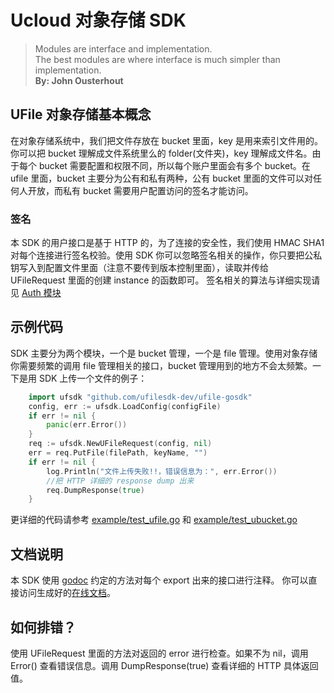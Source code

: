 # Ucloud 对象存储 SDK

> Modules are interface and implementation.    
> The best modules are where interface is much simpler than implementation.  
> **By: John Ousterhout**

## UFile 对象存储基本概念
在对象存储系统中，我们把文件存放在 bucket 里面，key 是用来索引文件用的。你可以把 bucket 理解成文件系统里么的 folder(文件夹)，key 理解成文件名。由于每个 bucket 需要配置和权限不同，所以每个账户里面会有多个 bucket。在 ufile 里面，bucket 主要分为公有和私有两种，公有 bucket 里面的文件可以对任何人开放，而私有 bucket 需要用户配置访问的签名才能访问。

### 签名
本 SDK 的用户接口是基于 HTTP 的，为了连接的安全性，我们使用 HMAC SHA1 对每个连接进行签名校验。使用 SDK 你可以忽略签名相关的操作，你只要把公私钥写入到配置文件里面（注意不要传到版本控制里面），读取并传给 UFileRequest 里面的创建 instance 的函数即可。
签名相关的算法与详细实现请见 [Auth 模块](auth.go)

## 示例代码
SDK 主要分为两个模块，一个是 bucket 管理，一个是 file 管理。使用对象存储你需要频繁的调用 file 管理相关的接口，bucket 管理用到的地方不会太频繁。一下是用 SDK 上传一个文件的例子：
```go
    import ufsdk "github.com/ufilesdk-dev/ufile-gosdk"
	config, err := ufsdk.LoadConfig(configFile)
	if err != nil {
		panic(err.Error())
	}
    req := ufsdk.NewUFileRequest(config, nil)
    err = req.PutFile(filePath, keyName, "")
	if err != nil {
        log.Println("文件上传失败!!，错误信息为：", err.Error())
        //把 HTTP 详细的 response dump 出来
        req.DumpResponse(true)
    }
```
更详细的代码请参考 [example/test_ufile.go](/example/test_ufile.go) 和 [example/test_ubucket.go](example/test_ubucket.go)

## 文档说明
本 SDK 使用 [godoc](https://blog.golang.org/godoc-documenting-go-code) 约定的方法对每个 export 出来的接口进行注释。
你可以直接访问生成好的[在线文档](https://godoc.org/github.com/ufilesdk-dev/ufile-gosdk)。

## 如何排错？
使用 UFileRequest 里面的方法对返回的 error 进行检查。如果不为 nil，调用 Error() 查看错误信息。调用 DumpResponse(true) 查看详细的 HTTP 具体返回值。 